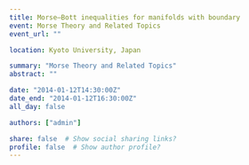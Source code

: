 ```yaml
---
title: Morse–Bott inequalities for manifolds with boundary
event: Morse Theory and Related Topics
event_url: ""

location: Kyoto University, Japan

summary: "Morse Theory and Related Topics"
abstract: ""

date: "2014-01-12T14:30:00Z"
date_end: "2014-01-12T16:30:00Z"
all_day: false

authors: ["admin"]

share: false  # Show social sharing links?
profile: false  # Show author profile?
---
```

